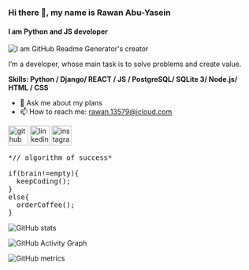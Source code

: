 ### Hi there 👋, my name is Rawan Abu-Yasein
#### I am Python and JS developer 
![I am GitHub Readme Generator's creator](https://image.spreadshirtmedia.com/image-server/v1/compositions/T812A2PA3140PT17X121Y69D1008576668S35/views/1,width=350,height=250,appearanceId=2/iconic-representation-of-super-hero-with-code-brackets-as-arms.jpg)

I’m a developer, whose main task is to solve problems and create value.

**Skills: Python / Django/ REACT / JS / PostgreSQL/ SQLite 3/ Node.js/ HTML / CSS**

- 💬 Ask me about my plans 
- 📫 How to reach me: rawan.13579@icloud.com 


[<img src='https://cdn.jsdelivr.net/npm/simple-icons@3.0.1/icons/github.svg' alt='github' height='40'>](https://github.com/Rawan199812)  [<img src='https://cdn.jsdelivr.net/npm/simple-icons@3.0.1/icons/linkedin.svg' alt='linkedin' height='40'>](https://www.linkedin.com/in/rawan-abu-yasein-692750137/)  [<img src='https://cdn.jsdelivr.net/npm/simple-icons@3.0.1/icons/instagram.svg' alt='instagram' height='40'>](https://www.instagram.com/https://www.instagram.com/rawanabuyasein//)  

<pre>
*// algorithm of success*

if(brain!=empty){
  keepCoding(); 
}
else{
  orderCoffee();  
}
</pre>
![GitHub stats](https://github-readme-stats.vercel.app/api?username=Rawan199812&show_icons=true)  

![GitHub Activity Graph](https://activity-graph.herokuapp.com/graph?username=Rawan199812)  

![GitHub metrics](https://metrics.lecoq.io/Rawan199812)  


